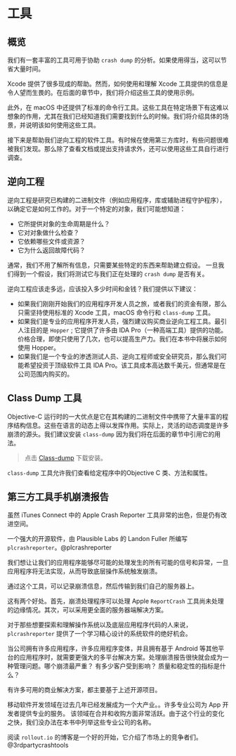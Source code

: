 # 工具

## 概览

我们有一套丰富的工具可用于协助 `crash dump` 的分析。如果使用得当，这可以节省大量时间。

Xcode 提供了很多现成的帮助。然而，如何使用和理解 Xcode 工具提供的信息是令人望而生畏的。在后面的章节中，我们将介绍这些工具的使用示例。

此外，在 macOS 中还提供了标准的命令行工具。这些工具在特定场景下有这难以想象的作用，尤其在我们已经知道我们需要找到什么的时候。我们将介绍具体的场景，并说明该如何使用这些工具。

接下来是帮助我们逆向工程的软件工具。有时候在使用第三方库时，有些问题很难被我们发现。那么除了查看文档或提出支持请求外，还可以使用这些工具自行进行调查。

## 逆向工程

逆向工程是研究已构建的二进制文件（例如应用程序，库或辅助进程守护程序），以确定它是如何工作的。对于一个特定的对象，我们可能想知道：

- 它所提供对象的生命周期是什么？
- 它对对象做什么检查？
- 它依赖哪些文件或资源？
- 它为什么返回故障代码？

通常，我们不用了解所有信息，只需要某些特定的东西来帮助建立假设。
一旦我们得到一个假设，我们将测试它与我们正在处理的 `crash dump` 是否有关。

逆向工程应该走多远，应该投入多少时间和金钱？我们提供以下建议：

- 如果我们刚刚开始我们的应用程序开发人员之旅，或者我们的资金有限，那么只需坚持使用标准的 Xcode 工具，macOS 命令行和 `class-dump` 工具。
- 如果我们是专业的应用程序开发人员，强烈建议购买商业逆向工程工具。最引人注目的是 `Hopper` ; 它提供了许多由 IDA Pro（一种高端工具）提供的功能。价格合理，即使只使用了几次，也可以提高生产力。我们在本书中将展示如何使用 Hopper。
- 如果我们是一个专业的渗透测试人员、逆向工程师或安全研究员，那么我们可能希望投资于顶级软件工具 IDA Pro。该工具成本高达数千美元，但通常是在公司范围内购买的。

## Class Dump 工具

Objective-C 运行时的一大优点是它在其构建的二进制文件中携带了大量丰富的程序结构信息。这些在语言的动态上得以发挥作用。实际上，灵活的动态调度是许多崩溃的源头。我们建议安装 `class-dump` 因为我们将在后面的章节中引用它的用法。

> 点击 [Class-dump]([http://stevenygard.com/projects/class-dump/](http://stevenygard.com/projects/class-dump/)) 下载安装。

 `class-dump` 工具允许我们查看给定程序中的Objective C 类、方法和属性。

## 第三方工具手机崩溃报告

虽然 iTunes Connect 中的 Apple Crash Reporter 工具非常的出色，但是仍有改进空间。

 一个强大的开源软件，由 Plausible Labs 的 Landon Fuller 所编写 `plcrashreporter`。@plcrashreporter

我们想让让我们的应用程序能够尽可能的处理发生的所有可能的信号和异常，一旦应用程序将无法实现，从而导致底层操作系统触发崩溃。

通过这个工具，可以记录崩溃信息，然后传输到我们自己的服务器上。

这有两个好处。首先，崩溃处理程序可以处理 Apple `ReportCrash` 工具尚未处理的边缘情况。其次，可以采用更全面的服务器端解决方案。

对于那些想要探索和理解操作系统以及底层应用程序代码的人来说，`plcrashreporter` 提供了一个学习精心设计的系统软件的绝好机会。

当公司拥有许多应用程序，许多应用程序变体，并且拥有基于 Android 等其他平台的应用程序时，就需要更强大的多平台解决方案。处理崩溃报告很快就会成为一种管理问题。哪个崩溃最严重？ 有多少客户受到影响？ 质量和稳定性的指标是什么？

有许多可用的商业解决方案，都主要基于上述开源项目。

移动软件开发领域在过去几年已经发展成为一个大产业。。许多专业公司为 App 开发者提供专业的服务。 该领域在合并和收购方面非常活跃。由于这个行业的变化之快，我们没办法在本书中列举这些专业公司的名称。

阅读 `rollout.io` 的博客是一个好的开始，它介绍了市场上的竞争者们。@3rdpartycrashtools

